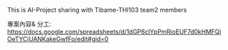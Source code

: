 This is AI-Project sharing with Tibame-THI103 team2 members

專案內容& 分工:
https://docs.google.com/spreadsheets/d/1dGP6clYpPmRioEUF7d0kHMFQjOeTYCjUANKakeGwfFo/edit#gid=0
